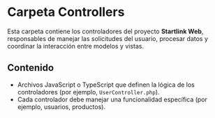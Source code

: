 # Carpeta Controllers

Esta carpeta contiene los controladores del proyecto **Startlink Web**, responsables de manejar las solicitudes del usuario, procesar datos y coordinar la interacción entre modelos y vistas.

## Contenido
- Archivos JavaScript o TypeScript que definen la lógica de los controladores (por ejemplo, `UserController.php`).
- Cada controlador debe manejar una funcionalidad específica (por ejemplo, usuarios, productos).

